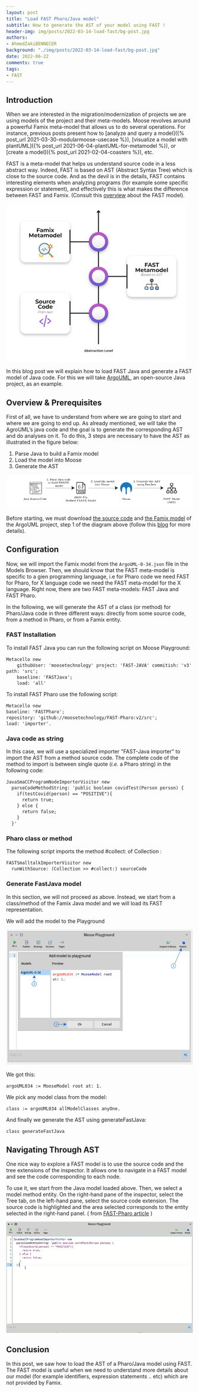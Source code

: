 ```yaml
---
layout: post
title: "Load FAST Pharo/Java model"
subtitle: How to generate the AST of your model using FAST !
header-img: img/posts/2022-03-14-load-fast/bg-post.jpg
authors:
- AhmedZakiBENNECER
background: "./img/posts/2022-03-14-load-fast/bg-post.jpg"
date: 2022-06-22
comments: true
tags:
- FAST
---
```


## Introduction

When we are interested in the migration/modernization of projects we are using models of the project and their meta-models. Moose revolves around a powerful Famix meta-model that allows us to do several operations. For instance, previous posts present how to [analyze and query a model]({% post_url 2021-03-30-modularmoose-usecase %}), [visualize a model with plantUML]({% post_url 2021-06-04-plantUML-for-metamodel %}), or [create a model]({% post_url 2021-02-04-coasters %}), etc.

FAST is a meta-model that helps us understand source code in a less abstract way. Indeed, FAST is based on AST (Abstract Syntax Tree) which is close to the source code. And as the devil is in the details, FAST contains interesting elements when analyzing programs (for example some specific expression or statement), and effectively this is what makes the difference between FAST and Famix.
(Consult this [overview](https://modularmoose.org/moose-wiki/Developers/Parsers/FAST) about the FAST model).

![Abstraction Level](./img/posts/2022-03-14-load-fast/abstraction.png)

In this blog post we will explain how to load FAST Java and generate a FAST model of Java code. For this we will take [ArgoUML](https://en.wikipedia.org/wiki/ArgoUML), an open-source Java project, as an example.

## Overview & Prerequisites

First of all, we have to understand from where we are going to start and where we are going to end up. As already mentioned, we will take the AgroUML’s java code and the goal is to generate the corresponding AST and do analyses on it. To do this, 3 steps are necessary to have the AST as illustrated in the figure below:

1. Parse Java to build a Famix model
2. Load the model into Moose
3. Generate the AST

![Steps for generating FAST Model](./img/posts/2022-03-14-load-fast/Overview.png)

Before starting, we must download [the source code](/assets/files/ArgoUML-0.34.zip) and [the Famix model](/assets/files/ArgoUML-0-34.json) of the ArgoUML project, step 1 of the diagram above (follow this [blog](https://fuhrmanator.github.io/2019/07/29/AnalyzingJavaWithMoose.html) for more details).

## Configuration

Now, we will import the Famix model from the `ArgoUML-0-34.json` file in the Models Browser. Then, we should know that the FAST meta-model is specific to a gien programming language, i.e for Pharo code we need FAST for Pharo, for X language code we need the FAST meta-model for the X language. Right now, there are two FAST meta-models: FAST Java and FAST Pharo.

In the following, we will generate the AST of a class (or method) for Pharo/Java code in three different ways: directly from some source code, from a method in Pharo, or from a Famix entity.

### FAST Installation

To install FAST Java you can run the following script on Moose Playground:

```smalltalk
Metacello new
    githubUser: 'moosetechnology' project: 'FAST-JAVA' commitish: 'v3' path: 'src';
    baseline: 'FASTJava';
    load: 'all'
```

To install FAST Pharo use the following script:

```smalltalk
Metacello new
baseline: 'FASTPharo';
repository: 'github://moosetechnology/FAST-Pharo:v2/src';
load: 'importer'.
```

### Java code as string

In this case, we will use a specialized importer "FAST-Java importer" to import the AST from a method source code. The complete code of the method to import is between single quote (_i.e._ a Pharo string) in the following code:

```smalltalk
JavaSmaCCProgramNodeImporterVisitor new
  parseCodeMethodString: 'public boolean covidTest(Person person) {
    if(testCovid(person) == "POSITIVE"){
      return true;
    } else {
      return false;
    }
  }'
```

### Pharo class or method

The following script imports the method #collect: of Collection :

```smalltalk
FASTSmalltalkImporterVisitor new
  runWithSource: (Collection >> #collect:) sourceCode
```

### Generate FastJava model

In this section, we will not proceed as above. Instead, we start from a class/method of the Famix Java model and we will load its FAST representation.

We will add the model to the Playground

![Add Model on Playground](./img/posts/2022-03-14-load-fast/AddModelPlayground.png)

We got this:

```smalltalk
argoUML034 := MooseModel root at: 1.
```

We pick any model class from the model:

```smalltalk
class := argoUML034 allModelClasses anyOne.
```

And finally we generate the AST using generateFastJava:

```smalltalk
class generateFastJava
```

## Navigating Through AST

One nice way to explore a FAST model is to use the source code and the tree extensions of the inspector. It allows one to navigate in a FAST model and see the code corresponding to each node.

To use it, we start from the Java model loaded above. Then, we select a model method entity. On the right-hand pane of the inspector, select the Tree tab, on the left-hand pane, select the source code extension. The source code is highlighted and the area selected corresponds to the entity selected in the right-hand panel. ( from [FAST-Pharo article](https://modularmoose.org/moose-wiki/Developers/Parsers/FAST-Pharo) )

![Navigating Through AST](./img/posts/2022-03-14-load-fast/NavigatingThrowAST.gif)

## Conclusion

In this post, we saw how to load the AST of a Pharo/Java model using FAST. The FAST model is useful when we need to understand more details about our model (for example identifiers, expression statements .. etc) which are not provided by Famix.
